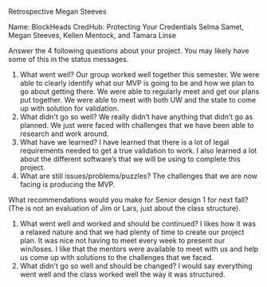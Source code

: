 Retrospective
Megan Steeves

Name: BlockHeads
CredHub: Protecting Your Credentials
Selma Samet, Megan Steeves, Kellen Mentock, and Tamara Linse 


Answer the 4 following questions about your project.  You may likely have some of this in the status messages. 
1.	What went well?
Our group worked well together this semester. We were able to clearly identify what our MVP is going to be and how we plan to go about getting there. We were able to regularly meet and get our plans put together. We were able to meet with both UW and the state to come up with solution for validation. 
2.	What didn't go so well?
We really didn’t have anything that didn’t go as planned. We just were faced with challenges that we have been able to research and work around. 
3.	What have we learned?
I have learned that there is a lot of legal requirements needed to get a true validation to work. I also learned a lot about the different software’s that we will be using to complete this project. 
4.	What are still issues/problems/puzzles?
The challenges that we are now facing is producing the MVP.
 
What recommendations would you make for Senior design 1 for next fall?  (The is not an evaluation of Jim or Lars, just about the class structure).
1.	What went well and worked and should be continued?
I likes how it was a relaxed nature and that we had plenty of time to create our project plan. It was nice not having to meet every week to present our win/loses. I like that the mentors were available to meet with us and help us come up with solutions to the challenges that we faced.
2.	What didn't go so well and should be changed?
I would say everything went well and the class worked well the way it was structured. 
